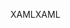 <span data-ttu-id="c2bd4-101">XAML</span><span class="sxs-lookup"><span data-stu-id="c2bd4-101">XAML</span></span>